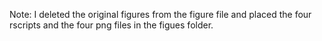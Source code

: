 ﻿Note: I deleted the original figures from the figure file and placed the four rscripts and the four png files in the figues folder.

